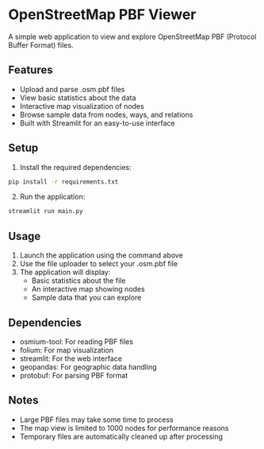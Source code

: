 # OpenStreetMap PBF Viewer

A simple web application to view and explore OpenStreetMap PBF (Protocol Buffer Format) files.

## Features

- Upload and parse .osm.pbf files
- View basic statistics about the data
- Interactive map visualization of nodes
- Browse sample data from nodes, ways, and relations
- Built with Streamlit for an easy-to-use interface

## Setup

1. Install the required dependencies:
```bash
pip install -r requirements.txt
```

2. Run the application:
```bash
streamlit run main.py
```

## Usage

1. Launch the application using the command above
2. Use the file uploader to select your .osm.pbf file
3. The application will display:
   - Basic statistics about the file
   - An interactive map showing nodes
   - Sample data that you can explore

## Dependencies

- osmium-tool: For reading PBF files
- folium: For map visualization
- streamlit: For the web interface
- geopandas: For geographic data handling
- protobuf: For parsing PBF format

## Notes

- Large PBF files may take some time to process
- The map view is limited to 1000 nodes for performance reasons
- Temporary files are automatically cleaned up after processing

